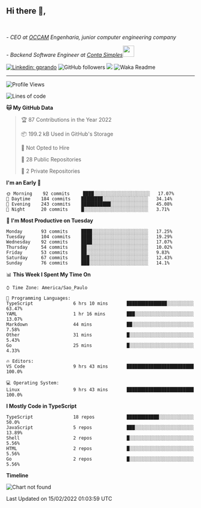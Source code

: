 <h2>Hi there  👋,</h2> </br>

<p><em>- CEO at <a href="https://occamengenharia.com/">OCCAM</a> Engenharia, junior computer engineering company
</em></p>

<p><em>- Backend Software Engineer at <a href="https://contasimples.com">Conta Simples</a><img src="https://media.giphy.com/media/WUlplcMpOCEmTGBtBW/giphy.gif" width="30"> 
</em></p>

[![Linkedin: gprando](https://img.shields.io/badge/-gprando-blue?style=flat-square&logo=Linkedin&logoColor=white&link=https://www.linkedin.com/in/gprando/)](https://www.linkedin.com/in/gprando)
![GitHub followers](https://img.shields.io/github/followers/gprando?label=Follow&style=social)
![](https://visitor-badge.glitch.me/badge?page_id=gprando.gprando)
![Waka Readme](https://github.com/gprando/gprando/workflows/Waka%20Readme/badge.svg)

---
<!--START_SECTION:waka-->
![Profile Views](http://img.shields.io/badge/Profile%20Views-0-blue)

![Lines of code](https://img.shields.io/badge/From%20Hello%20World%20I%27ve%20Written--4%20Million%20lines%20of%20code-blue)

**🐱 My GitHub Data** 

> 🏆 87 Contributions in the Year 2022
 > 
> 📦 199.2 kB Used in GitHub's Storage 
 > 
> 🚫 Not Opted to Hire
 > 
> 📜 28 Public Repositories 
 > 
> 🔑 2 Private Repositories  
 > 
**I'm an Early 🐤** 

```text
🌞 Morning    92 commits     ████░░░░░░░░░░░░░░░░░░░░░   17.07% 
🌆 Daytime    184 commits    ████████░░░░░░░░░░░░░░░░░   34.14% 
🌃 Evening    243 commits    ███████████░░░░░░░░░░░░░░   45.08% 
🌙 Night      20 commits     █░░░░░░░░░░░░░░░░░░░░░░░░   3.71%

```
📅 **I'm Most Productive on Tuesday** 

```text
Monday       93 commits     ████░░░░░░░░░░░░░░░░░░░░░   17.25% 
Tuesday      104 commits    ████░░░░░░░░░░░░░░░░░░░░░   19.29% 
Wednesday    92 commits     ████░░░░░░░░░░░░░░░░░░░░░   17.07% 
Thursday     54 commits     ██░░░░░░░░░░░░░░░░░░░░░░░   10.02% 
Friday       53 commits     ██░░░░░░░░░░░░░░░░░░░░░░░   9.83% 
Saturday     67 commits     ███░░░░░░░░░░░░░░░░░░░░░░   12.43% 
Sunday       76 commits     ███░░░░░░░░░░░░░░░░░░░░░░   14.1%

```


📊 **This Week I Spent My Time On** 

```text
⌚︎ Time Zone: America/Sao_Paulo

💬 Programming Languages: 
TypeScript               6 hrs 10 mins       ███████████████░░░░░░░░░░   63.47% 
YAML                     1 hr 16 mins        ███░░░░░░░░░░░░░░░░░░░░░░   13.07% 
Markdown                 44 mins             ██░░░░░░░░░░░░░░░░░░░░░░░   7.58% 
Other                    31 mins             █░░░░░░░░░░░░░░░░░░░░░░░░   5.43% 
Go                       25 mins             █░░░░░░░░░░░░░░░░░░░░░░░░   4.33%

🔥 Editors: 
VS Code                  9 hrs 43 mins       █████████████████████████   100.0%

💻 Operating System: 
Linux                    9 hrs 43 mins       █████████████████████████   100.0%

```

**I Mostly Code in TypeScript** 

```text
TypeScript               18 repos            ████████████░░░░░░░░░░░░░   50.0% 
JavaScript               5 repos             ███░░░░░░░░░░░░░░░░░░░░░░   13.89% 
Shell                    2 repos             █░░░░░░░░░░░░░░░░░░░░░░░░   5.56% 
HTML                     2 repos             █░░░░░░░░░░░░░░░░░░░░░░░░   5.56% 
Go                       2 repos             █░░░░░░░░░░░░░░░░░░░░░░░░   5.56%

```


**Timeline**

![Chart not found](https://raw.githubusercontent.com/gprando/gprando/master/charts/bar_graph.png) 


 Last Updated on 15/02/2022 01:03:59 UTC
<!--END_SECTION:waka-->